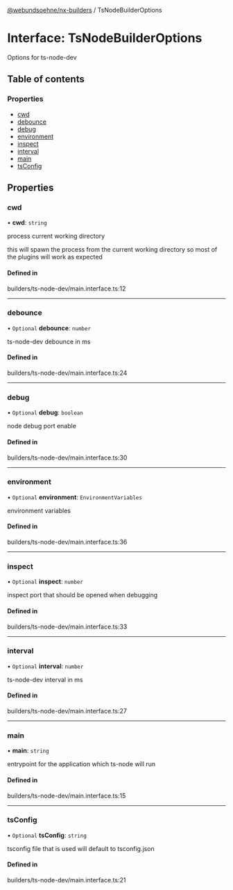 [@webundsoehne/nx-builders](../README.md) / TsNodeBuilderOptions

# Interface: TsNodeBuilderOptions

Options for ts-node-dev

## Table of contents

### Properties

- [cwd](TsNodeBuilderOptions.md#cwd)
- [debounce](TsNodeBuilderOptions.md#debounce)
- [debug](TsNodeBuilderOptions.md#debug)
- [environment](TsNodeBuilderOptions.md#environment)
- [inspect](TsNodeBuilderOptions.md#inspect)
- [interval](TsNodeBuilderOptions.md#interval)
- [main](TsNodeBuilderOptions.md#main)
- [tsConfig](TsNodeBuilderOptions.md#tsconfig)

## Properties

### cwd

• **cwd**: `string`

process current working directory

this will spawn the process from the current working directory so most of the plugins will work as expected

#### Defined in

builders/ts-node-dev/main.interface.ts:12

---

### debounce

• `Optional` **debounce**: `number`

ts-node-dev debounce in ms

#### Defined in

builders/ts-node-dev/main.interface.ts:24

---

### debug

• `Optional` **debug**: `boolean`

node debug port enable

#### Defined in

builders/ts-node-dev/main.interface.ts:30

---

### environment

• `Optional` **environment**: `EnvironmentVariables`

environment variables

#### Defined in

builders/ts-node-dev/main.interface.ts:36

---

### inspect

• `Optional` **inspect**: `number`

inspect port that should be opened when debugging

#### Defined in

builders/ts-node-dev/main.interface.ts:33

---

### interval

• `Optional` **interval**: `number`

ts-node-dev interval in ms

#### Defined in

builders/ts-node-dev/main.interface.ts:27

---

### main

• **main**: `string`

entrypoint for the application which ts-node will run

#### Defined in

builders/ts-node-dev/main.interface.ts:15

---

### tsConfig

• `Optional` **tsConfig**: `string`

tsconfig file that is used will default to tsconfig.json

#### Defined in

builders/ts-node-dev/main.interface.ts:21
